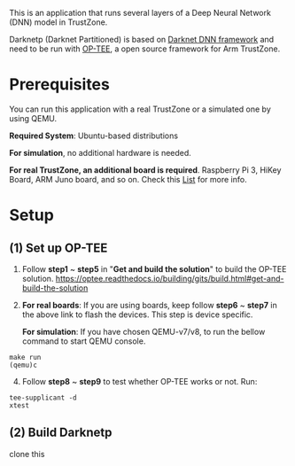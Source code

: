 This is an application that runs several layers of a Deep Neural Network (DNN) model in TrustZone.

Darknetp (Darknet Partitioned) is based on [Darknet DNN framework](https://pjreddie.com/darknet/) and need to be run with [OP-TEE](https://www.op-tee.org/), a open source framework for Arm TrustZone.

# Prerequisites
You can run this application with a real TrustZone or a simulated one by using QEMU.

**Required System**: Ubuntu-based distributions

**For simulation**, no additional hardware is needed.

**For real TrustZone, an additional board is required**. Raspberry Pi 3, HiKey Board, ARM Juno board, and so on. Check this [List](https://optee.readthedocs.io/building/devices/index.html) for more info.

# Setup
## (1) Set up OP-TEE

1) Follow **step1** ~ **step5** in "**Get and build the solution**" to build the OP-TEE solution.
https://optee.readthedocs.io/building/gits/build.html#get-and-build-the-solution

2) **For real boards**: If you are using boards, keep follow **step6** ~ **step7** in the above link to flash the devices. This step is device specific.

   **For simulation**: If you have chosen QEMU-v7/v8, to run the bellow command to start QEMU console.
```
make run
(qemu)c
```

4) Follow **step8** ~ **step9** to test whether OP-TEE works or not. Run:
```
tee-supplicant -d
xtest
```

## (2) Build Darknetp
clone this 
